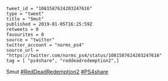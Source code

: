 ```
tweet_id = "1081587624203247616"
type = "tweet"
title = "Smut"
published = 2019-01-05T16:25:59Z
retweets = 0
favourites = 0
source = "twitter"
twitter_account = "norms_ps4"
source_url = "https://twitter.com/norms_ps4/status/1081587624203247616"
tag = [ "ps4share", "reddeadredemption2",]
```

Smut [#RedDeadRedemption2](/tags/reddeadredemption2/) [#PS4share](/tags/ps4share/)

<p class='image'><img src='http://mnf.m17s.net/2019/01/05/DwKSNebW0AEgYfH.jpg' alt=''></p>

